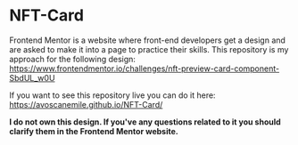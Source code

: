 # NFT-Card
Frontend Mentor is a website where front-end developers get a design and are asked to make it into a page to practice their skills. This repository is my approach for the following design: https://www.frontendmentor.io/challenges/nft-preview-card-component-SbdUL_w0U

If you want to see this repository live you can do it here: https://avoscanemile.github.io/NFT-Card/

**I do not own this design. If you've any questions related to it you should clarify them in the Frontend Mentor website.** 
